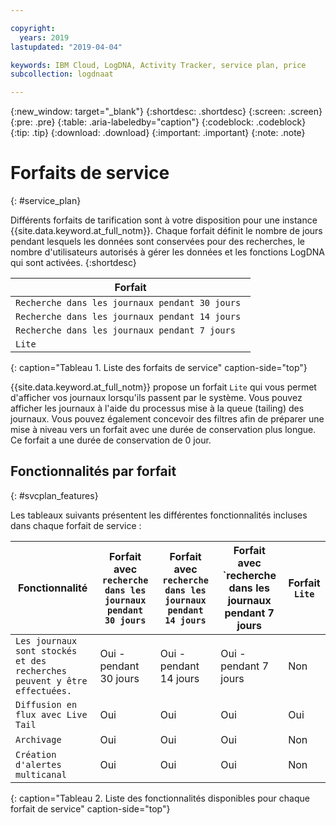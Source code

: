 ```yaml
---

copyright:
  years: 2019
lastupdated: "2019-04-04"

keywords: IBM Cloud, LogDNA, Activity Tracker, service plan, price
subcollection: logdnaat

---
```


{:new_window: target="_blank"}
{:shortdesc: .shortdesc}
{:screen: .screen}
{:pre: .pre}
{:table: .aria-labeledby="caption"}
{:codeblock: .codeblock}
{:tip: .tip}
{:download: .download}
{:important: .important}
{:note: .note}

# Forfaits de service
{: #service_plan}

Différents forfaits de tarification sont à votre disposition pour une instance {{site.data.keyword.at_full_notm}}. Chaque forfait définit le nombre de jours pendant lesquels les données sont conservées pour des recherches, le nombre d'utilisateurs autorisés à gérer les données et les fonctions LogDNA qui sont activées.
{:shortdesc}


| Forfait                     | 
|--------------------------|
| `Recherche dans les journaux pendant 30 jours `  |
| `Recherche dans les journaux pendant 14 jours `  |
| `Recherche dans les journaux pendant 7 jours `   |
| `Lite`                  |
{: caption="Tableau 1. Liste des forfaits de service" caption-side="top"} 

{{site.data.keyword.at_full_notm}} propose un forfait `Lite` qui vous permet d'afficher vos journaux lorsqu'ils passent par le système. Vous pouvez afficher les journaux à l'aide du processus mise à la queue (tailing) des journaux. Vous pouvez également concevoir des filtres afin de préparer une mise à niveau vers un forfait avec une durée de conservation plus longue. Ce forfait a une durée de conservation de 0 jour.


## Fonctionnalités par forfait
{: #svcplan_features}

Les tableaux suivants présentent les différentes fonctionnalités incluses dans chaque forfait de service :

| Fonctionnalité                    | Forfait avec `recherche dans les journaux pendant 30 jours` | Forfait avec `recherche dans les journaux pendant 14 jours`    | Forfait avec `recherche dans les journaux pendant 7 jours     | Forfait `Lite` | 
|----------------------------------|-------------------------|-------------------------------|-----------------------------|--------------|
| `Les journaux sont stockés et des recherches peuvent y être effectuées.` | Oui - pendant 30 jours       | Oui - pendant 14 jours             | Oui - pendant 7 jours            | Non           |
| `Diffusion en flux avec Live Tail`            |Oui|Oui|Oui|Oui|
| `Archivage`                      |Oui|Oui|Oui| Non           |
| `Création d'alertes multicanal`         |Oui|Oui|Oui| Non           | 
{: caption="Tableau 2. Liste des fonctionnalités disponibles pour chaque forfait de service" caption-side="top"} 


